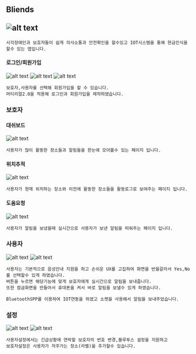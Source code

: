 ## Bliends <br><br> ![alt text](https://github.com/godsejeong/Resume/blob/master/ProjectResource/Bliends/Bliends_Icon.png) 


``` 
시각장애인과 보호자들이 쉽게 의사소통과 안전확인을 할수있고 IOT시스템을 통해 현금인식을 할수 있는 앱입니다.
```

#### 로그인/회원가입

![alt text](https://github.com/godsejeong/Resume/blob/master/ProjectResource/Bliends/loginPage.png)
![alt text](https://github.com/godsejeong/Resume/blob/master/ProjectResource/Bliends/loginPage2.png)
![alt text](https://github.com/godsejeong/Resume/blob/master/ProjectResource/Bliends/loginPage3.png)

``` 
보호자,사용자를 선택해 회원가입을 할 수 있습니다.
머티리얼2.0을 적용해 로그인과 회원가입을 제작하였습니다.
```

### 보호자

#### 대쉬보드
![alt text](https://github.com/godsejeong/Resume/blob/master/ProjectResource/Bliends/GuradianDashbord.png)

```
사용자가 많이 활동한 장소들과 알림들을 한눈에 모아볼수 있는 페이지 입니다.
```

#### 위치추적
![alt text](https://github.com/godsejeong/Resume/blob/master/ProjectResource/Bliends/GuardianMapPage.png)

```
사용자가 현재 위치하는 장소와 이전에 활동한 장소들을 활동로그로 보여주는 페이지 입니다.
```

#### 도움요청
![alt text](https://github.com/godsejeong/Resume/blob/master/ProjectResource/Bliends/GuardianHelpPage.png)

```  
사용자가 알림을 보냈을때 실시간으로 사용자가 보낸 알림을 띄워주는 페이지 입니다.
```

### 사용자
![alt text](https://github.com/godsejeong/Resume/blob/master/ProjectResource/Bliends/UserMainPage.png)
![alt text](https://github.com/godsejeong/Resume/blob/master/ProjectResource/Bliends/UserRockPage.png)

``` 
사용자는 기본적으로 음성안내 지원을 하고 손쉬운 UX를 고집하여 화면을 반을갈라서 Yes,No를 선택할수 있게 하였습니다. 
버튼을 누르면 해당기능에 맞게 보호자에게 실시간으로 알림을 보내줍니다.
또한 잠금화면을 만들어서 휴대폰을 켜서 바로 알림을 보낼수 있게 하였습니다.

BluetoothSPP를 이용하여 IOT연동을 하였고 소켓을 사용해서 알림을 보내주었습니다.
```

### 설정
![alt text](https://github.com/godsejeong/Resume/blob/master/ProjectResource/Bliends/UserSettingPage.png)
![alt text](https://github.com/godsejeong/Resume/blob/master/ProjectResource/Bliends/GuardianSettingPage.png)

``` 
사용자설정에서는 긴급상황에 연락할 보호자의 번호 변경,블루투스 설정을 지원하고
보호자설정은 사용자가 자주가는 장소(라벨)을 추가할수 있습니다.
``` 
